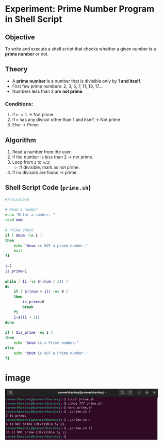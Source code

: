 # **Experiment: Prime Number Program in Shell Script**

## **Objective**
To write and execute a shell script that checks whether a given number is a **prime number** or not.

## **Theory**
- A **prime number** is a number that is divisible only by **1 and itself**.  
- First few prime numbers: 2, 3, 5, 7, 11, 13, 17…  
- Numbers less than 2 are **not prime**.  

### Conditions:
1. If `n ≤ 1` → Not prime  
2. If `n` has any divisor other than 1 and itself → Not prime  
3. Else → Prime  

## Algorithm
1. Read a number from the user.  
2. If the number is less than 2 → not prime.  
3. Loop from `2` to `n/2`:  
   - If divisible, mark as not prime.  
4. If no divisors are found → prime.  

## Shell Script Code (`prime.sh`)

```sh
#!/bin/bash

# Read a number
echo "Enter a number: "
read num

# Prime check
if [ $num -le 1 ]
then
    echo "$num is NOT a prime number."
    exit
fi

i=2
is_prime=1

while [ $i -le $((num / 2)) ]
do
    if [ $((num % i)) -eq 0 ]
    then
        is_prime=0
        break
    fi
    i=$((i + 1))
done

if [ $is_prime -eq 1 ]
then
    echo "$num is a Prime number."
else
    echo "$num is NOT a Prime number."
fi
```

# **image**
![image](prime.sh.png)